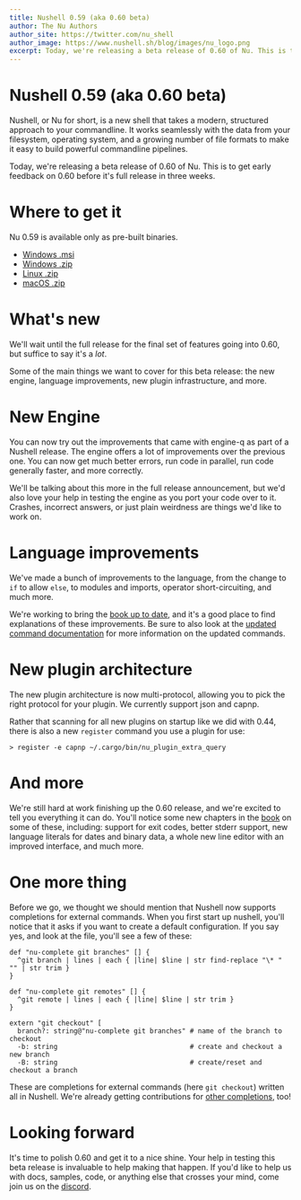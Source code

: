 ```yaml
---
title: Nushell 0.59 (aka 0.60 beta)
author: The Nu Authors
author_site: https://twitter.com/nu_shell
author_image: https://www.nushell.sh/blog/images/nu_logo.png
excerpt: Today, we're releasing a beta release of 0.60 of Nu. This is to get early feedback on 0.60 before it's full release in three weeks.
---
```


# Nushell 0.59 (aka 0.60 beta)

Nushell, or Nu for short, is a new shell that takes a modern, structured approach to your commandline. It works seamlessly with the data from your filesystem, operating system, and a growing number of file formats to make it easy to build powerful commandline pipelines.

Today, we're releasing a beta release of 0.60 of Nu. This is to get early feedback on 0.60 before it's full release in three weeks.

<!-- more -->

# Where to get it

Nu 0.59 is available only as pre-built binaries.

- [Windows .msi](/binaries/nushell_0_59_windows.msi)
- [Windows .zip](/binaries/nushell_0_59_windows.zip)
- [Linux .zip](/binaries/nushell_0_59_linux.tar.gz)
- [macOS .zip](/binaries/nushell_0_59_macOS.zip)

# What's new

We'll wait until the full release for the final set of features going into 0.60, but suffice to say it's a _lot_.

Some of the main things we want to cover for this beta release: the new engine, language improvements, new plugin infrastructure, and more.

# New Engine

You can now try out the improvements that came with engine-q as part of a Nushell release. The engine offers a lot of improvements over the previous one. You can now get much better errors, run code in parallel, run code generally faster, and more correctly.

We'll be talking about this more in the full release announcement, but we'd also love your help in testing the engine as you port your code over to it. Crashes, incorrect answers, or just plain weirdness are things we'd like to work on.

# Language improvements

We've made a bunch of improvements to the language, from the change to `if` to allow `else`, to modules and imports, operator short-circuiting, and much more.

We're working to bring the [book up to date](https://www.nushell.sh/book/), and it's a good place to find explanations of these improvements. Be sure to also look at the [updated command documentation](https://www.nushell.sh/book/command_reference.html) for more information on the updated commands.

# New plugin architecture

The new plugin architecture is now multi-protocol, allowing you to pick the right protocol for your plugin. We currently support json and capnp.

Rather that scanning for all new plugins on startup like we did with 0.44, there is also a new `register` command you use a plugin for use:

```
> register -e capnp ~/.cargo/bin/nu_plugin_extra_query
```

# And more

We're still hard at work finishing up the 0.60 release, and we're excited to tell you everything it can do. You'll notice some new chapters in the [book](https://www.nushell.sh/book/) on some of these, including: support for exit codes, better stderr support, new language literals for dates and binary data, a whole new line editor with an improved interface, and much more.

# One more thing

Before we go, we thought we should mention that Nushell now supports completions for external commands. When you first start up nushell, you'll notice that it asks if you want to create a default configuration. If you say yes, and look at the file, you'll see a few of these:

```
def "nu-complete git branches" [] {
  ^git branch | lines | each { |line| $line | str find-replace "\* " "" | str trim }
}

def "nu-complete git remotes" [] {
  ^git remote | lines | each { |line| $line | str trim }
}

extern "git checkout" [
  branch?: string@"nu-complete git branches" # name of the branch to checkout
  -b: string                                 # create and checkout a new branch
  -B: string                                 # create/reset and checkout a branch
```

These are completions for external commands (here `git checkout`) written all in Nushell. We're already getting contributions for [other completions](https://github.com/nushell/nu_scripts/tree/main/custom-completions), too!

# Looking forward

It's time to polish 0.60 and get it to a nice shine. Your help in testing this beta release is invaluable to help making that happen. If you'd like to help us with docs, samples, code, or anything else that crosses your mind, come join us on the [discord](https://discord.gg/NtAbbGn).
